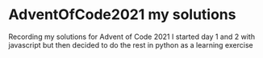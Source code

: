 # AdventOfCode2021 my solutions
 Recording my solutions for Advent of Code 2021
 I started day 1 and 2 with javascript but then decided to do the rest in python as a learning exercise